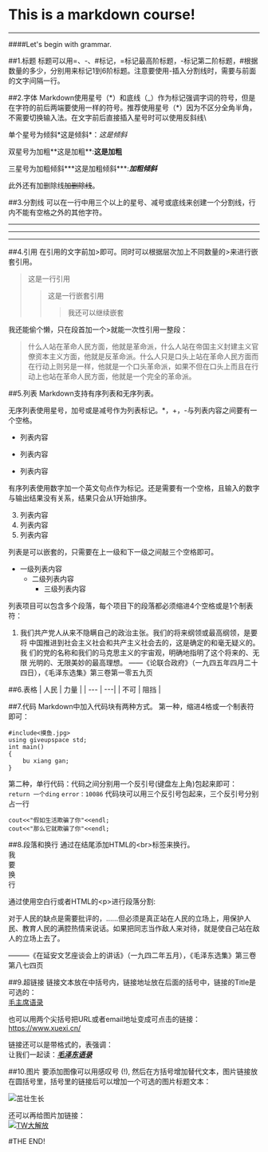 This is a markdown course!
====
-----
####Let's begin with grammar.

##1.标题
标题可以用=、-、#标记，=标记最高阶标题，-标记第二阶标题，#根据数量的多少，分别用来标记1到6阶标题。注意要使用-插入分割线时，需要与前面的文字间隔一行。

##2.字体
Markdown使用星号（\*）和底线（\_）作为标记强调字词的符号，但是在字符的前后两端要使用一样的符号。推荐使用星号（\*）因为不区分全角半角，不需要切换输入法。在文字前后直接插入星号时可以使用反斜线\

单个星号为倾斜\*这是倾斜\*：*这是倾斜*

双星号为加粗\*\*这是加粗\*\*:**这是加粗**

三星号为加粗倾斜\*\*\*这是加粗倾斜\*\*\*:***加粗倾斜***

此外还有加删除线~~加删除线~~。

##3.分割线
可以在一行中用三个以上的星号、减号或底线来创建一个分割线，行内不能有空格之外的其他字符。
* * *
- - -
_____

##4.引用
在引用的文字前加>即可。同时可以根据层次加上不同数量的>来进行嵌套引用。
>这是一行引用
>>这是一行嵌套引用
>>>我还可以继续嵌套

我还能偷个懒，只在段首加一个>就能一次性引用一整段：
>什么人站在革命人民方面，他就是革命派，什么人站在帝国主义封建主义官僚资本主义方面，他就是反革命派。什么人只是口头上站在革命人民方面而在行动上则另是一样，他就是一个口头革命派，如果不但在口头上而且在行动上也站在革命人民方面，他就是一个完全的革命派。

##5.列表
Markdown支持有序列表和无序列表。

无序列表使用星号，加号或是减号作为列表标记。*，+，-与列表内容之间要有一个空格。

- 列表内容
+ 列表内容
* 列表内容

有序列表使用数字加一个英文句点作为标记。还是需要有一个空格，且输入的数字与输出结果没有关系，结果只会从1开始排序。

3. 列表内容
2. 列表内容
6. 列表内容

列表是可以嵌套的，只需要在上一级和下一级之间敲三个空格即可。

- 一级列表内容
   - 二级列表内容
      - 三级列表内容

列表项目可以包含多个段落，每个项目下的段落都必须缩进4个空格或是1个制表符：

1. 我们共产党人从来不隐瞒自己的政治主张。我们的将来纲领或最高纲领，是要将	中国推进到社会主义社会和共产主义社会去的，这是确定的和毫无疑义的。我	们的党的名称和我们的马克思主义的宇宙观，明确地指明了这个将来的、无限	光明的、无限美妙的最高理想。
	——《论联合政府》（一九四五年四月二十四日），《毛泽东选集》第三卷第一零五九页

##6.表格
| 人民 | 力量 |
| --- | ---|
| 不可 | 阻挡 |

##7.代码
Markdown中加入代码块有两种方式。
第一种，缩进4格或一个制表符即可：

	#include<摸鱼.jpg>
	using giveupspace std;
	int main()
	{
		bu xiang gan;
	}

第二种，单行代码：代码之间分别用一个反引号(键盘左上角)包起来即可：
`return 一个ding`
`error：10086`
代码块可以用三个反引号包起来，三个反引号分别占一行

```
cout<<"假如生活欺骗了你"<<endl;
cout<<"那么它就欺骗了你"<<endl;
```

##8.段落和换行
通过在结尾添加HTML的\<br>标签来换行。<br>
我<br>要<br>换<br>行

通过使用空白行或者HTML的\<p>进行段落分割:

对于人民的缺点是需要批评的，……但必须是真正站在人民的立场上，用保护人民、教育人民的满腔热情来说话。如果把同志当作敌人来对待，就是使自己站在敌人的立场上去了。<p>———《在延安文艺座谈会上的讲话》（一九四二年五月），《毛泽东选集》第三卷第八七四页

##9.超链接
链接文本放在中括号内，链接地址放在后面的括号中，链接的Title是可选的：<br> 
[毛主席语录](https://www.thpx.cn/content-70-391-1.html "学习经典")

也可以用两个尖括号把URL或者email地址变成可点击的链接：
<https://www.xuexi.cn/>

链接还可以是带格式的，表强调：    
让我们一起读：***[毛泽东语录](https://www.thpx.cn/content-70-391-1.html "学习经典")***

##10.图片
要添加图像可以用感叹号 (!), 然后在方括号增加替代文本，图片链接放在圆括号里，括号里的链接后可以增加一个可选的图片标题文本：    

![茁壮生长](/strong.jpg "向着希望")    

还可以再给图片加链接：<br>
[![TW大解放](/TWS.jpg "走进未来")](https://www.163.com/dy/article/GHPTFTDB0550HKO5.html)


#THE END!


